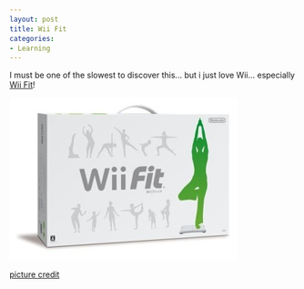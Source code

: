 ```yaml
---
layout: post
title: Wii Fit
categories:
- Learning
---
```



I must be one of the slowest to discover this... but i just love Wii... especially [Wii Fit](http://www.nintendo.com/wiifit/launch/#)!

![](/img/wii-fit.jpg "wii-fit")

[picture credit](http://www.yauidea.com/blog/wp-content/uploads/2007/12/wii-fit-japan.jpg)
